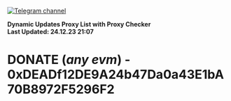 [![Telegram channel](https://img.shields.io/endpoint?url=https://runkit.io/damiankrawczyk/telegram-badge/branches/master?url=https://t.me/n4z4v0d)](https://t.me/n4z4v0d) 

**Dynamic Updates Proxy List with Proxy Checker**  
**Last Updated: 24.12.23 21:07**

# DONATE (_any evm_) - 0xDEADf12DE9A24b47Da0a43E1bA70B8972F5296F2

